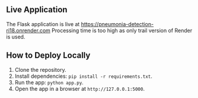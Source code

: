 ## Live Application
The Flask application is live at https://pneumonia-detection-ri18.onrender.com
Processing time is too high as only trail version of Render is used. 

## How to Deploy Locally
1. Clone the repository.
2. Install dependencies: `pip install -r requirements.txt`.
3. Run the app: `python app.py`.
4. Open the app in a browser at `http://127.0.0.1:5000`.
